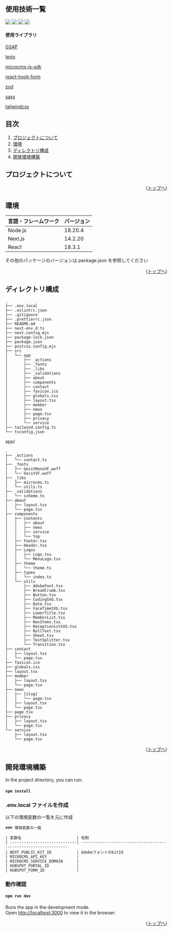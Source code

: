 <div id="top"></div>

## 使用技術一覧

<div style="display: inline">

  <!-- フロントエンドのフレームワーク一覧 -->
  <img src="https://img.shields.io/badge/-Node.js-000000.svg?logo=node.js&style=for-the-badge">
  <img src="https://img.shields.io/badge/-Next.js-blue.svg?logo=next.js&style=for-the-badge">
  <!-- フロントエンドの言語 -->
  <img src="https://img.shields.io/badge/-Typescript-FFF.svg?logo=typescript&style=for-the-badge">
  <!-- ミドルウェア -->
  <img src="https://img.shields.io/badge/-microCMS-563bff.svg?logo=microcms&style=for-the-badge">

</div>

#### 使用ライブラリ

<div>
  <!-- 使用ライブラリ -->
  <p><a href="https://gsap.com/">GSAP</a></p>
  <p><a href="https://lenis.darkroom.engineering/">lenis</a></p>
  <p><a href="https://github.com/microcmsio/microcms-js-sdk?tab=readme-ov-file">microcms-js-sdk</a></p>
  <p><a href="https://www.react-hook-form.com/">react-hook-form</a></p>
  <p><a href="https://zod.dev/">zod</a></p>
  <p><a href="https://sass-lang.com/">sass</a></p>
  <p><a href="https://tailwindcss.com/">tailwindcss</a></p>
</div>

## 目次

1. [プロジェクトについて](#プロジェクトについて)
2. [環境](#環境)
3. [ディレクトリ構成](#ディレクトリ構成)
4. [開発環境構築](#開発環境構築)

<!-- プロジェクトの概要を記載 -->

## プロジェクトについて

<p align="right">(<a href="#top">トップへ</a>)</p>

<!-- プロジェクトの環境を記載 -->

## 環境

<!-- 言語、フレームワーク、ミドルウェア、インフラの一覧とバージョンを記載 -->

| 言語・フレームワーク | バージョン |
| -------------------- | ---------- |
| Node.js              | 18.20.4    |
| Next.js              | 14.2.20    |
| React                | 18.3.1     |

その他のパッケージのバージョンは package.json を参照してください

<p align="right">(<a href="#top">トップへ</a>)</p>

## ディレクトリ構成

```
.
├── .env.local
├── .eslintrc.json
├── .gitignore
├── .prettierrc.json
├── README.md
├── next-env.d.ts
├── next.config.mjs
├── package-lock.json
├── package.json
├── postcss.config.mjs
├── src
│   └── app
│       ├── _actions
│       ├── _fonts
│       ├── _libs
│       ├── _validations
│       ├── about
│       ├── components
│       ├── contact
│       ├── favicon.ico
│       ├── globals.css
│       ├── layout.tsx
│       ├── member
│       ├── news
│       ├── page.tsx
│       ├── privacy
│       └── service
├── tailwind.config.ts
└── tsconfig.json
```

app/

```
.
├── _actions
│   └── contact.ts
├── _fonts
│   ├── GeistMonoVF.woff
│   └── GeistVF.woff
├── _libs
│   ├── microcms.ts
│   └── utils.ts
├── _validations
│   └── scheme.ts
├── about
│   ├── layout.tsx
│   └── page.tsx
├── components
│   ├── Contents
│   │   ├── about
│   │   ├── news
│   │   ├── service
│   │   └── top
│   ├── Footer.tsx
│   ├── Header.tsx
│   ├── Logos
│   │   ├── Logo.tsx
│   │   └── MenuLogo.tsx
│   ├── theme
│   │   └── theme.ts
│   ├── types
│   │   └── index.ts
│   └── utils
│       ├── AdobeFont.tsx
│       ├── BreadCrumb.tsx
│       ├── Button.tsx
│       ├── CodingSVG.tsx
│       ├── Date.tsx
│       ├── FaceTimeSVG.tsx
│       ├── LowerTitle.tsx
│       ├── MemberList.tsx
│       ├── NavItems.tsx
│       ├── ReceptionistSVG.tsx
│       ├── RollText.tsx
│       ├── Sheet.tsx
│       ├── TextSplitter.tsx
│       └── Transition.tsx
├── contact
│   ├── layout.tsx
│   └── page.tsx
├── favicon.ico
├── globals.css
├── layout.tsx
├── member
│   ├── layout.tsx
│   └── page.tsx
├── news
│   ├── [slug]
│   │   └── page.tsx
│   ├── layout.tsx
│   └── page.tsx
├── page.tsx
├── privacy
│   ├── layout.tsx
│   └── page.tsx
└── service
    ├── layout.tsx
    └── page.tsx
```

<p align="right">(<a href="#top">トップへ</a>)</p>

## 開発環境構築

In the project directory, you can run:

#### `npm install`

### .env.local ファイルを作成

以下の環境変数の一覧を元に作成

```
### 環境変数の一覧

| 変数名                        | 役割
| -----------------------------| ----------------------------------------------------------------
| NEXT_PUBLIC_KIT_ID           | AdobeフォントのkitId
| MICROCMS_API_KEY             |
| MICROCMS_SERVICE_DOMAIN      |
| HUBSPOT_PORTAL_ID            |
| HUBSPOT_FORM_ID              |

```

### 動作確認

#### `npm run dev`

Runs the app in the development mode.\
Open [http://localhost:3000](http://localhost:3000) to view it in the browser.

<p align="right">(<a href="#top">トップへ</a>)</p>
